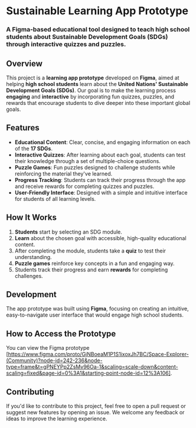 # Sustainable Learning App Prototype

### A Figma-based educational tool designed to teach high school students about Sustainable Development Goals (SDGs) through interactive quizzes and puzzles.

## Overview

This project is a **learning app prototype** developed on **Figma**, aimed at helping **high school students** learn about the **United Nations' Sustainable Development Goals (SDGs)**. Our goal is to make the learning process **engaging** and **interactive** by incorporating fun quizzes, puzzles, and rewards that encourage students to dive deeper into these important global goals.

## Features

- **Educational Content**: Clear, concise, and engaging information on each of the **17 SDGs**.
- **Interactive Quizzes**: After learning about each goal, students can test their knowledge through a set of multiple-choice questions.
- **Puzzle Games**: Fun puzzles designed to challenge students while reinforcing the material they've learned.
- **Progress Tracking**: Students can track their progress through the app and receive rewards for completing quizzes and puzzles.
- **User-Friendly Interface**: Designed with a simple and intuitive interface for students of all learning levels.


## How It Works

1. **Students** start by selecting an SDG module.
2. **Learn** about the chosen goal with accessible, high-quality educational content.
3. After completing the module, students take a **quiz** to test their understanding.
4. **Puzzle games** reinforce key concepts in a fun and engaging way.
5. Students track their progress and earn **rewards** for completing challenges.

## Development

The app prototype was built using **Figma**, focusing on creating an intuitive, easy-to-navigate user interface that would engage high school students.

## How to Access the Prototype

You can view the Figma prototype [https://www.figma.com/proto/GjNBoeaM1P1S1ixoxJh7BC/Space-Explorer-(Community)?node-id=242-236&node-type=frame&t=gPNEYPp2ZsMv96Oa-1&scaling=scale-down&content-scaling=fixed&page-id=0%3A1&starting-point-node-id=12%3A106].

## Contributing

If you'd like to contribute to this project, feel free to open a pull request or suggest new features by opening an issue. We welcome any feedback or ideas to improve the learning experience.
